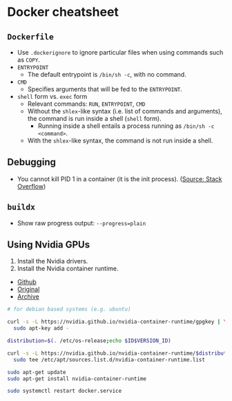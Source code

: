 # Docker cheatsheet

## `Dockerfile`

- Use `.dockerignore` to ignore particular files when using commands such as `COPY`.
- `ENTRYPOINT`
  - The default entrypoint is `/bin/sh -c`, with no command.
- `CMD`
  - Specifies arguments that will be fed to the `ENTRYPOINT`.
- `shell` form vs. `exec` form
  - Relevant commands: `RUN`, `ENTRYPOINT`, `CMD`
  - Without the `shlex`-like syntax (i.e. list of commands and arguments), the command is run inside a shell (`shell` form).
    - Running inside a shell entails a process running as `/bin/sh -c <command>`.
  - With the `shlex`-like syntax, the command is not run inside a shell.

## Debugging
- You cannot kill PID 1 in a container (it is the init process). ([Source: Stack Overflow](https://unix.stackexchange.com/questions/457649/unable-to-kill-process-with-pid-1-in-docker-container))

## `buildx`
- Show raw progress output: `--progress=plain`


## Using Nvidia GPUs

1. Install the Nvidia drivers.
2. Install the Nvidia container runtime.
  - [Github](https://github.com/NVIDIA/nvidia-container-runtime)
  - [Original](https://nvidia.github.io/nvidia-container-runtime/)
  - [Archive](https://archive.is/GgiOE)

```bash
# for debian based systems (e.g. ubuntu)

curl -s -L https://nvidia.github.io/nvidia-container-runtime/gpgkey | \
  sudo apt-key add -

distribution=$(. /etc/os-release;echo $ID$VERSION_ID)

curl -s -L https://nvidia.github.io/nvidia-container-runtime/$distribution/nvidia-container-runtime.list | \
  sudo tee /etc/apt/sources.list.d/nvidia-container-runtime.list

sudo apt-get update
sudo apt-get install nvidia-container-runtime

sudo systemctl restart docker.service
```
